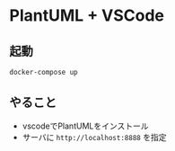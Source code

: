 # PlantUML + VSCode 

## 起動

```bash
docker-compose up
```

## やること
- vscodeでPlantUMLをインストール
- サーバに `http://localhost:8888` を指定